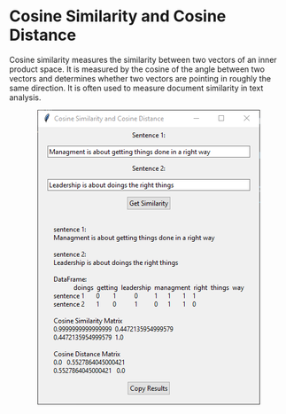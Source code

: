 # Cosine Similarity and Cosine Distance

Cosine similarity measures the similarity between two vectors of an inner product space. It is measured by the cosine of the angle between two vectors and determines whether two vectors are pointing in roughly the same direction. It is often used to measure document similarity in text analysis.



<p align="center">
<img src = "output.png">
</p>


